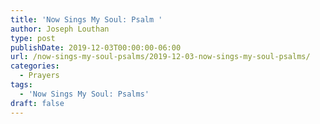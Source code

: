 ```yaml
---
title: 'Now Sings My Soul: Psalm '
author: Joseph Louthan
type: post
publishDate: 2019-12-03T00:00:00-06:00
url: /now-sings-my-soul-psalms/2019-12-03-now-sings-my-soul-psalms/
categories:
  - Prayers
tags:
  - 'Now Sings My Soul: Psalms'
draft: false
---
```

<pre>
<div style="font-variant: small-caps;"></div>

</pre>
